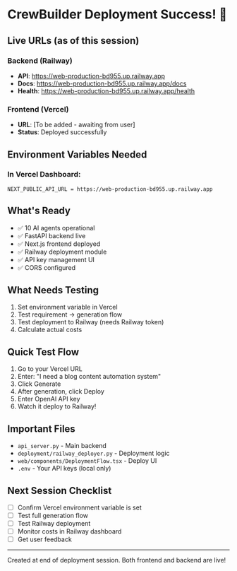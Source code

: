 # CrewBuilder Deployment Success! 🎉

## Live URLs (as of this session)

### Backend (Railway)
- **API**: https://web-production-bd955.up.railway.app
- **Docs**: https://web-production-bd955.up.railway.app/docs
- **Health**: https://web-production-bd955.up.railway.app/health

### Frontend (Vercel)
- **URL**: [To be added - awaiting from user]
- **Status**: Deployed successfully

## Environment Variables Needed

### In Vercel Dashboard:
```
NEXT_PUBLIC_API_URL = https://web-production-bd955.up.railway.app
```

## What's Ready
- ✅ 10 AI agents operational
- ✅ FastAPI backend live
- ✅ Next.js frontend deployed
- ✅ Railway deployment module
- ✅ API key management UI
- ✅ CORS configured

## What Needs Testing
1. Set environment variable in Vercel
2. Test requirement → generation flow
3. Test deployment to Railway (needs Railway token)
4. Calculate actual costs

## Quick Test Flow
1. Go to your Vercel URL
2. Enter: "I need a blog content automation system"
3. Click Generate
4. After generation, click Deploy
5. Enter OpenAI API key
6. Watch it deploy to Railway!

## Important Files
- `api_server.py` - Main backend
- `deployment/railway_deployer.py` - Deployment logic
- `web/components/DeploymentFlow.tsx` - Deploy UI
- `.env` - Your API keys (local only)

## Next Session Checklist
- [ ] Confirm Vercel environment variable is set
- [ ] Test full generation flow
- [ ] Test Railway deployment
- [ ] Monitor costs in Railway dashboard
- [ ] Get user feedback

---

Created at end of deployment session. Both frontend and backend are live!